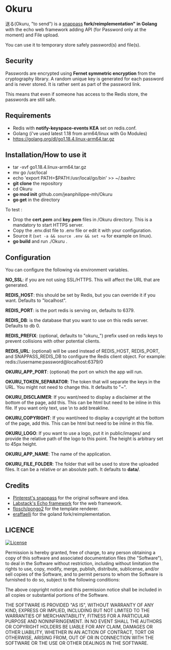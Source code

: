 # Okuru
送る(Okuru, "to send") is a [snappass](https://github.com/pinterest/snappass) **fork/reimplementation" in Golang** with the echo web framework adding API (for Password only at the moment) and File upload.

You can use it to temporary store safely password(s) and file(s).

## Security

Passwords are encrypted using **Fernet symmetric encryption** from the cryptography library. A random unique key is generated for each password and is never stored.
It is rather sent as part of the password link. 

This means that even if someone has access to the Redis store, the passwords are still safe.

## Requirements

* Redis with **notify-keyspace-events KEA** set on redis.conf.
* Golang (i've used latest 1.18 from arm64/linux with Go Modules)
* https://golang.org/dl/go1.18.4.linux-arm64.tar.gz

## Installation/How to use it

* tar -xvf go1.18.4.linux-arm64.tar.gz
* mv go /usr/local
* echo 'export PATH=$PATH:/usr/local/go/bin' >> ~/.bashrc
* **git clone** the repository
* cd Okuru
* **go mod init** github.com/jeanphilippe-mh/Okuru
* **go get** in the directory

To test :
* Drop the **cert.pem** and **key.pem** files in /Okuru directory. This is a mandatory to start HTTPS server.
* Copy the .env.dist file to .env file or edit it with your configuration. 
* Source it (``set -a && source .env && set +a`` for example on linux).
* **go build** and run ./Okuru .

## Configuration

You can configure the following via environment variables.

**NO_SSL**: if you are not using SSL/HTTPS. This will affect the URL that are generated.

**REDIS_HOST**: this should be set by Redis, but you can override it if you want. Defaults to "localhost".

**REDIS_PORT**: is the port redis is serving on, defaults to 6379.

**REDIS_DB**: is the database that you want to use on this redis server. Defaults to db 0.

**REDIS_PREFIX**: (optional, defaults to "okuru_") prefix used on redis keys to prevent collisions with other potential clients.

**REDIS_URL**: (optional) will be used instead of REDIS_HOST, REDIS_PORT, and SNAPPASS_REDIS_DB to configure the Redis client object. For example: redis://username:password@localhost:6379/0

**OKURU_APP_PORT**: (optional) the port on which the app will run.

**OKURU_TOKEN_SEPARATOR**: The token that will separate the keys in the URL. You might not need to change this. It defaults to "~".

**OKURU_DISCLAIMER**: If you want/need to display a disclaimer at the bottom of the page, add this. This can be html but need to be inline in this file. If you want only text, use \n to add breakline.

**OKURU_COPYRIGHT**: If you want/need to display a copyright at the bottom of the page, add this. This can be html but need to be inline in this file.

**OKURU_LOGO**: If you want to use a logo, put it in public/images/ and provide the relative path of the logo to this point. The height is arbitrary set to 45px height.

**OKURU_APP_NAME**: The name of the application.

**OKURU_FILE_FOLDER**: The folder that will be used to store the uploaded files. It can be a relative or an absolute path. It defaults to **data/**.

## Credits

* [Pinterest's snappass](https://github.com/pinterest/snappass) for the original software and idea.
* [Labstack's Echo framework](https://github.com/labstack/echo) for the web framework.
* [flosch/pongo2](https://github.com/flosch/pongo2) for the template renderer.
* [eraffaelli](https://github.com/eraffaelli/Okuru) for the goland fork/reimplementation.

## LICENCE

[![License](http://img.shields.io/badge/license-mit-blue.svg?style=flat-square)](https://raw.githubusercontent.com/labstack/echo/master/LICENSE)

Permission is hereby granted, free of charge, to any person obtaining a copy of this software and associated documentation files (the "Software"), to deal in the Software without restriction, including without limitation the rights to use, copy, modify, merge, publish, distribute, sublicense, and/or sell copies of the Software, and to permit persons to whom the Software is furnished to do so, subject to the following conditions:

The above copyright notice and this permission notice shall be included in all copies or substantial portions of the Software.

THE SOFTWARE IS PROVIDED "AS IS", WITHOUT WARRANTY OF ANY KIND, EXPRESS OR IMPLIED, INCLUDING BUT NOT LIMITED TO THE WARRANTIES OF MERCHANTABILITY, FITNESS FOR A PARTICULAR PURPOSE AND NONINFRINGEMENT. IN NO EVENT SHALL THE AUTHORS OR COPYRIGHT HOLDERS BE LIABLE FOR ANY CLAIM, DAMAGES OR OTHER LIABILITY, WHETHER IN AN ACTION OF CONTRACT, TORT OR OTHERWISE, ARISING FROM, OUT OF OR IN CONNECTION WITH THE SOFTWARE OR THE USE OR OTHER DEALINGS IN THE SOFTWARE.
